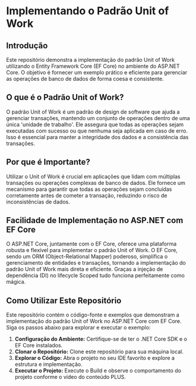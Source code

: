 # Implementando o Padrão Unit of Work

## Introdução
Este repositório demonstra a implementação do padrão Unit of Work utilizando o Entity Framework Core (EF Core) no ambiente do ASP.NET Core. O objetivo é fornecer um exemplo prático e eficiente para gerenciar as operações de banco de dados de forma coesa e consistente.

## O que é o Padrão Unit of Work?
O padrão Unit of Work é um padrão de design de software que ajuda a gerenciar transações, mantendo um conjunto de operações dentro de uma única 'unidade de trabalho'. Ele assegura que todas as operações sejam executadas com sucesso ou que nenhuma seja aplicada em caso de erro. Isso é essencial para manter a integridade dos dados e a consistência das transações.

## Por que é Importante?
Utilizar o Unit of Work é crucial em aplicações que lidam com múltiplas transações ou operações complexas de banco de dados. Ele fornece um mecanismo para garantir que todas as operações sejam concluídas corretamente antes de cometer a transação, reduzindo o risco de inconsistências de dados.

## Facilidade de Implementação no ASP.NET com EF Core
O ASP.NET Core, juntamente com o EF Core, oferece uma plataforma robusta e flexível para implementar o padrão Unit of Work. O EF Core, sendo um ORM (Object-Relational Mapper) poderoso, simplifica o gerenciamento de entidades e transações, tornando a implementação do padrão Unit of Work mais direta e eficiente. Graças a injeção de dependência (DI) no lifecycle Scoped tudo funciona perfeitamente como mágica.

## Como Utilizar Este Repositório
Este repositório contém o código-fonte e exemplos que demonstram a implementação do padrão Unit of Work no ASP.NET Core com EF Core. Siga os passos abaixo para explorar e executar o exemplo:

1. **Configuração do Ambiente:** Certifique-se de ter o .NET Core SDK e o EF Core instalados.
2. **Clonar o Repositório:** Clone este repositório para sua máquina local.
3. **Explorar o Código:** Abra o projeto no seu IDE favorito e explore a estrutura e implementação.
4. **Executar o Projeto:** Execute o Build e observe o comportamento do projeto conforme o vídeo do conteúdo PLUS.
